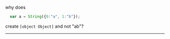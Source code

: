 why does
```javascript
  var a = String({0:"a", 1:"b"});
```
create `[object Object]` and not "ab"?

-----------------------

